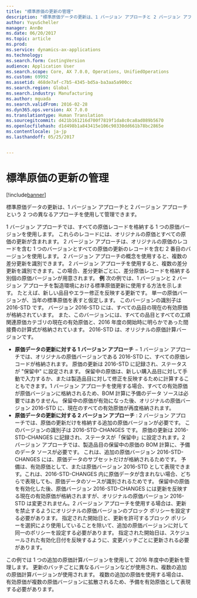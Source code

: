 ```yaml
---
title: "標準原価の更新の管理"
description: "標準原価データの更新は、1 バージョン アプローチと 2 バージョン アプローチという 2 つの異なるアプローチを使用して管理できます。"
author: YuyuScheller
manager: AnnBe
ms.date: 06/20/2017
ms.topic: article
ms.prod: 
ms.service: dynamics-ax-applications
ms.technology: 
ms.search.form: CostingVersion
audience: Application User
ms.search.scope: Core, AX 7.0.0, Operations, UnifiedOperations
ms.custom: 69992
ms.assetid: 468de7af-c7b5-4345-bd5a-ba3aa5a900cc
ms.search.region: Global
ms.search.industry: Manufacturing
ms.author: mguada
ms.search.validFrom: 2016-02-28
ms.dyn365.ops.version: AX 7.0.0
ms.translationtype: Human Translation
ms.sourcegitcommit: d421b161216d700f7819f1da8c0ca8ad089b5670
ms.openlocfilehash: d1d498b1a843415e106c90330dd661b78bc2865e
ms.contentlocale: ja-jp
ms.lasthandoff: 05/25/2017


---
```


# <a name="manage-standard-cost-updates"></a>標準原価の更新の管理

[!include[banner](../includes/banner.md)]


標準原価データの更新は、1 バージョン アプローチと 2 バージョン アプローチという 2 つの異なるアプローチを使用して管理できます。 

1 バージョン アプローチでは、すべての原価レコードを格納する 1 つの原価バージョンを使用します。 これらのレコードには、オリジナルの原価とすべての原価の更新が含まれます。
2 バージョン アプローチは、オリジナルの原価のレコードを含む 1 つのバージョンとすべての原価の更新のレコードを含む 2 番目のバージョンを使用します。 2 バージョン アプローチの概念を使用すると、複数の差分更新を識別できます。 2 バージョン アプローチを使用すると、複数の差分更新を識別できます。この場合、差分更新ごとに、差分原価レコードを格納する別個の原価バージョンが用意されます。 **例** 次の例では、1 バージョンと 2 バージョン アプローチを製造環境における標準原価更新に使用する方法を示します。 たとえば、新しい品目やエラー修正を反映する更新です。 単一の原価バージョンが、当年の標準原価を表すと仮定します。 このバージョンの識別子は 2016-STD です。 バージョン 2016-STD には、すべての品目の現在の有効原価が格納されています。 また、このバージョンには、すべての品目とすべての工順関連原価カテゴリの現在の有効原価と、2016 年度の開始時に明らかであった間接費の計算式が格納されています。 2016-STD は、オリジナルの原価計算バージョンです。
-   **原価データの更新に対する 1 バージョン アプローチ** − 1 バージョン アプローチでは、オリジナルの原価バージョンである 2016-STD に、すべての原価レコードが格納されます。 原価の更新は 2016-STD に記録され、ステータスが "保留中" に設定されます。 保留中の原価は、新しい購入品目に対して手動で入力するか、または製造品目に対して修正を反映するために計算することもできます。1 バージョン アプローチを使用する場合、すべての有効原価が原価バージョンに格納されるため、BOM 計算に予備のデータ ソースは必要ではありません。 保留中の原価が有効になった後、オリジナルの原価バージョン 2016-STD に、現在のすべての有効原価が再度格納されます。
-   **原価データの更新に対する 2 バージョン アプローチ** : 2 バージョン アプローチでは、原価の更新だけを格納する追加の原価バージョンが必要です。 このバージョンの識別子は 2016-STD-CHANGES です。 原価の更新は 2016-STD-CHANGES に記録され、ステータスが「保留中」に設定されます。2 バージョン アプローチでは、製造品目の保留中の原価の BOM 計算に、予備のデータ ソースが必要です。 これは、追加の原価バージョン 2016-STD-CHANGES には、原価データのサブセットだけが格納されるためです。 予備は、有効原価として、または原価バージョン 2016-STD として表現できます。これは、2016-STD-CHANGES 内に原価データが含まれない場合、どちらで表現しても、原価データのソースが識別されるためです。 保留中の原価を有効化した後、原価バージョン 2016-STD-CHANGES には更新を反映する現在の有効原価が格納されますが、オリジナルの原価バージョン 2016-STD は変更されません。2 バージョン アプローチを使用する場合は、更新を禁止するようにオリジナルの原価バージョンのブロック ポリシーを設定する必要があります。 指定された開始日と、更新を許可するブロック ポリシーを選択により使用していることを除いて、追加の原価バージョンに対して同一のポリシーを設定する必要があります。 指定された開始日は、スケジュールされた有効化日付を反映するように、変更バッチごとに更新される必要があります。

この例では 1 つの追加の原価計算バージョンを使用して 2016 年度中の更新を管理します。 更新のバッチごとに異なるバージョンなどが使用され、複数の追加の原価計算バージョンが使用されます。 複数の追加の原価を使用する場合は、有効原価が複数の原価バージョンに拡散されるため、予備を有効原価として表現する必要があります。






